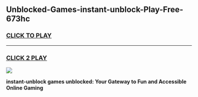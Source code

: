 
## Unblocked-Games-instant-unblock-Play-Free-673hc
<h3>
<a href="https://premium76.site?title=instant-unblock&ref=23A">CLICK TO PLAY</a></h3>
<hr>

<h3>
<a href="https://premium76.site?title=instant-unblock&ref=23A">CLICK 2 PLAY</a>
  
</h3>

<a href="https://premium76.site?title=instant-unblock&ref=23A"><img src="https://clearcache.store/games.png"></a>


**instant-unblock games unblocked: Your Gateway to Fun and Accessible Online Gaming**
